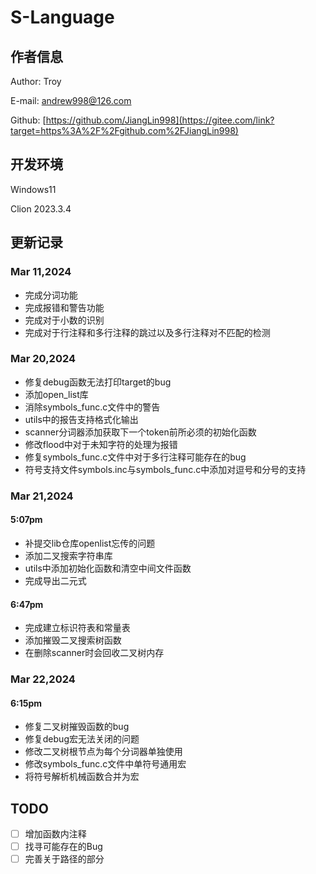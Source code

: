 # S-Language

## 作者信息

Author: Troy

E-mail: andrew998@126.com

Github: [https://github.com/JiangLin998](https://gitee.com/link?target=https%3A%2F%2Fgithub.com%2FJiangLin998)

## 开发环境

Windows11

Clion 2023.3.4

## 更新记录

### Mar 11,2024

- 完成分词功能
- 完成报错和警告功能
- 完成对于小数的识别
- 完成对于行注释和多行注释的跳过以及多行注释对不匹配的检测

### Mar 20,2024

- 修复debug函数无法打印target的bug
- 添加open_list库
- 消除symbols_func.c文件中的警告
- utils中的报告支持格式化输出
- scanner分词器添加获取下一个token前所必须的初始化函数
- 修改flood中对于未知字符的处理为报错
- 修复symbols_func.c文件中对于多行注释可能存在的bug
- 符号支持文件symbols.inc与symbols_func.c中添加对逗号和分号的支持

### Mar 21,2024

#### 5:07pm

- 补提交lib仓库openlist忘传的问题
- 添加二叉搜索字符串库
- utils中添加初始化函数和清空中间文件函数
- 完成导出二元式

#### 6:47pm

- 完成建立标识符表和常量表
- 添加摧毁二叉搜索树函数
- 在删除scanner时会回收二叉树内存

### Mar 22,2024

#### 6:15pm

- 修复二叉树摧毁函数的bug
- 修复debug宏无法关闭的问题
- 修改二叉树根节点为每个分词器单独使用
- 修改symbols_func.c文件中单符号通用宏
- 将符号解析机械函数合并为宏

## TODO

- [ ] 增加函数内注释
- [ ] 找寻可能存在的Bug
- [ ] 完善关于路径的部分